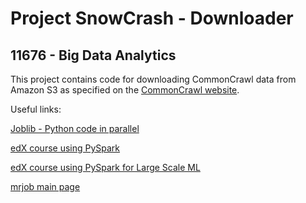 # Project SnowCrash - Downloader
## 11676 - Big Data Analytics


This project contains code for downloading CommonCrawl data from Amazon S3 as specified on the [CommonCrawl website](http://commoncrawl.org/the-data/get-started/).

Useful links:

[Joblib - Python code in parallel](https://pythonhosted.org/joblib/)


[edX course using PySpark](https://www.edx.org/course/introduction-apache-spark-uc-berkeleyx-cs105x)


[edX course using PySpark for Large Scale ML](https://courses.edx.org/courses/BerkeleyX/CS190.1x/1T2015/info)


[mrjob main page](https://pythonhosted.org/mrjob/)
